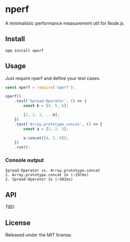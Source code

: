 # nperf
A minimalistic performance measurement util for Node.js.

## Install
```
npm install nperf
```

## Usage
Just require nperf and define your test cases.

```javascript
const nperf = require('nperf');

nperf()
    .test('Spread-Operator', () => {
        const b = [4, 5, 6];

        [1, 2, 3, ...b];
    })
    .test('Array.prototype.concat', () => {
        const a = [1, 2, 3];

        a.concat([4, 5, 6]);
    })
    .run();
```

### Console output
```
Spread-Operator vs. Array.prototype.concat
1. Array.prototype.concat 2x (~197ms)
2. Spread-Operator 1x (~381ms)
```

## API
_TBD_

## License

Released under the MIT license.
